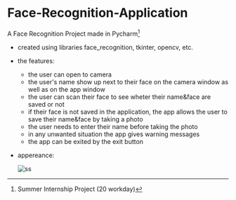 # Face-Recognition-Application
A Face Recognition Project made in Pycharm[^1]

  - created using libraries face_recognition, tkinter, opencv, etc.
  
  - the features:
    - the user can open to camera
    - the user's name show up next to their face on the camera window as well as on the app window
    - the user can scan their face to see wheter their name&face are saved or not
    - if their face is not saved in the application, the app allows the user to save their name&face by taking a photo
    - the user needs to enter their name before taking the photo
    - in any unwanted situation the app gives warning messages
    - the app can be exited by the exit button
  
  - appereance:
    
    ![ss](https://user-images.githubusercontent.com/86734931/179744193-0c7a00b1-0901-4556-bd2a-2349fccfd87e.png)

    
[^1]: Summer Internship Project (20 workday)
